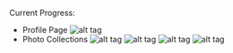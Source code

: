 Current Progress:
* Profile Page
![alt tag](http://i65.tinypic.com/jkdfky.png)
* Photo Collections
![alt tag](http://i63.tinypic.com/1zmchnq.png)
![alt tag](http://i68.tinypic.com/29delo5.png)
![alt tag](http://i66.tinypic.com/wlszdj.png)
![alt tag](http://i66.tinypic.com/314xw8x.png)
